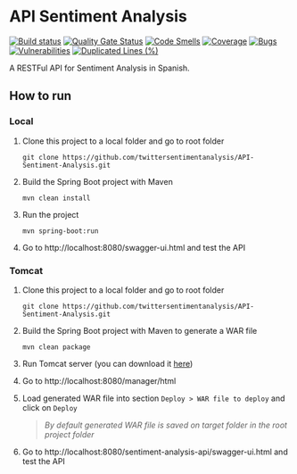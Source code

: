 # API Sentiment Analysis
[![Build status](https://travis-ci.com/ariadnadearriba/API-Sentiment-Analysis.svg?branch=staging)](https://travis-ci.com/ariadnadearriba/API-Sentiment-Analysis)
[![Quality Gate Status](https://sonarcloud.io/api/project_badges/measure?project=ariadnadearriba_API-Sentiment-Analysis&metric=alert_status)](https://sonarcloud.io/dashboard?id=ariadnadearriba_API-Sentiment-Analysis)
[![Code Smells](https://sonarcloud.io/api/project_badges/measure?project=ariadnadearriba_API-Sentiment-Analysis&metric=code_smells)](https://sonarcloud.io/dashboard?id=ariadnadearriba_API-Sentiment-Analysis)
[![Coverage](https://sonarcloud.io/api/project_badges/measure?project=ariadnadearriba_API-Sentiment-Analysis&metric=coverage)](https://sonarcloud.io/dashboard?id=ariadnadearriba_API-Sentiment-Analysis)
[![Bugs](https://sonarcloud.io/api/project_badges/measure?project=ariadnadearriba_API-Sentiment-Analysis&metric=bugs)](https://sonarcloud.io/dashboard?id=ariadnadearriba_API-Sentiment-Analysis)
[![Vulnerabilities](https://sonarcloud.io/api/project_badges/measure?project=ariadnadearriba_API-Sentiment-Analysis&metric=vulnerabilities)](https://sonarcloud.io/dashboard?id=ariadnadearriba_API-Sentiment-Analysis)
[![Duplicated Lines (%)](https://sonarcloud.io/api/project_badges/measure?project=ariadnadearriba_API-Sentiment-Analysis&metric=duplicated_lines_density)](https://sonarcloud.io/dashboard?id=ariadnadearriba_API-Sentiment-Analysis)

A RESTFul API for Sentiment Analysis in Spanish.

## How to run 
### Local
1. Clone this project to a local folder and go to root folder

   `git clone https://github.com/twittersentimentanalysis/API-Sentiment-Analysis.git`

2. Build the Spring Boot project with Maven

    `mvn clean install`
    
3. Run the project

    `mvn spring-boot:run`
    
4. Go to http://localhost:8080/swagger-ui.html and test the API


### Tomcat
1. Clone this project to a local folder and go to root folder

   `git clone https://github.com/twittersentimentanalysis/API-Sentiment-Analysis.git`

2. Build the Spring Boot project with Maven to generate a WAR file

    `mvn clean package`
    
3. Run Tomcat server (you can download it [here](https://tomcat.apache.org/download-80.cgi))

4. Go to http://localhost:8080/manager/html

5. Load generated WAR file into section `Deploy > WAR file to deploy` and click on `Deploy`

    > *By default generated WAR file is saved on target folder in the root project folder*

6. Go to http://localhost:8080/sentiment-analysis-api/swagger-ui.html and test the API